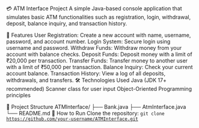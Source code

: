 💳 ATM Interface Project
A simple Java-based console application that simulates basic ATM functionalities such as registration, login, withdrawal, deposit, balance inquiry, and transaction history.

📌 Features
User Registration: Create a new account with name, username, password, and account number.
Login System: Secure login using username and password.
Withdraw Funds: Withdraw money from your account with balance checks.
Deposit Funds: Deposit money with a limit of ₹20,000 per transaction.
Transfer Funds: Transfer money to another user with a limit of ₹50,000 per transaction.
Balance Inquiry: Check your current account balance.
Transaction History: View a log of all deposits, withdrawals, and transfers.
🛠️ Technologies Used
Java (JDK 17+ recommended)
Scanner class for user input
Object-Oriented Programming principles

📂 Project Structure
ATMInterface/
├── Bank.java
├── AtmInterface.java
└── README.md
🚀 How to Run
Clone the repository:
<code>git clone https://github.com/your-username/ATMInterface.git</code>

